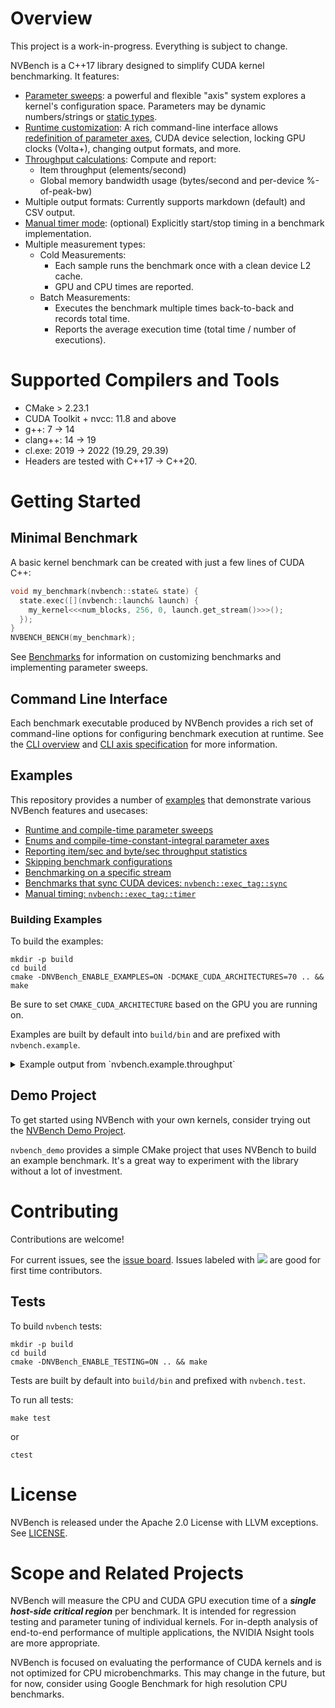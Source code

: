 # Overview

This project is a work-in-progress. Everything is subject to change.

NVBench is a C++17 library designed to simplify CUDA kernel benchmarking. It
features:

* [Parameter sweeps](docs/benchmarks.md#parameter-axes): a powerful and
  flexible "axis" system explores a kernel's configuration space. Parameters may
  be dynamic numbers/strings or [static types](docs/benchmarks.md#type-axes).
* [Runtime customization](docs/cli_help.md): A rich command-line interface
  allows [redefinition of parameter axes](docs/cli_help_axis.md), CUDA device
  selection, locking GPU clocks (Volta+), changing output formats, and more.
* [Throughput calculations](docs/benchmarks.md#throughput-measurements): Compute
  and report:
  * Item throughput (elements/second)
  * Global memory bandwidth usage (bytes/second and per-device %-of-peak-bw)
* Multiple output formats: Currently supports markdown (default) and CSV output.
* [Manual timer mode](docs/benchmarks.md#explicit-timer-mode-nvbenchexec_tagtimer):
  (optional) Explicitly start/stop timing in a benchmark implementation.
* Multiple measurement types:
  * Cold Measurements:
    * Each sample runs the benchmark once with a clean device L2 cache.
    * GPU and CPU times are reported.
  * Batch Measurements:
    * Executes the benchmark multiple times back-to-back and records total time.
    * Reports the average execution time (total time / number of executions).

# Supported Compilers and Tools

- CMake > 2.23.1
- CUDA Toolkit + nvcc: 11.8 and above
- g++: 7 -> 14
- clang++: 14 -> 19
- cl.exe: 2019 -> 2022 (19.29, 29.39)
- Headers are tested with C++17 -> C++20.

# Getting Started

## Minimal Benchmark

A basic kernel benchmark can be created with just a few lines of CUDA C++:

```cpp
void my_benchmark(nvbench::state& state) {
  state.exec([](nvbench::launch& launch) {
    my_kernel<<<num_blocks, 256, 0, launch.get_stream()>>>();
  });
}
NVBENCH_BENCH(my_benchmark);
```

See [Benchmarks](docs/benchmarks.md) for information on customizing benchmarks
and implementing parameter sweeps.

## Command Line Interface

Each benchmark executable produced by NVBench provides a rich set of
command-line options for configuring benchmark execution at runtime. See the
[CLI overview](docs/cli_help.md)
and [CLI axis specification](docs/cli_help_axis.md) for more information.

## Examples

This repository provides a number of [examples](examples/) that demonstrate
various NVBench features and usecases:

- [Runtime and compile-time parameter sweeps](examples/axes.cu)
- [Enums and compile-time-constant-integral parameter axes](examples/enums.cu)
- [Reporting item/sec and byte/sec throughput statistics](examples/throughput.cu)
- [Skipping benchmark configurations](examples/skip.cu)
- [Benchmarking on a specific stream](examples/stream.cu)
- [Benchmarks that sync CUDA devices: `nvbench::exec_tag::sync`](examples/exec_tag_sync.cu)
- [Manual timing: `nvbench::exec_tag::timer`](examples/exec_tag_timer.cu)

### Building Examples

To build the examples:
```
mkdir -p build
cd build
cmake -DNVBench_ENABLE_EXAMPLES=ON -DCMAKE_CUDA_ARCHITECTURES=70 .. && make
```
Be sure to set `CMAKE_CUDA_ARCHITECTURE` based on the GPU you are running on.

Examples are built by default into `build/bin` and are prefixed with `nvbench.example`.

<details>
  <summary>Example output from `nvbench.example.throughput`</summary>

```
# Devices

## [0] `Quadro GV100`
* SM Version: 700 (PTX Version: 700)
* Number of SMs: 80
* SM Default Clock Rate: 1627 MHz
* Global Memory: 32163 MiB Free / 32508 MiB Total
* Global Memory Bus Peak: 870 GiB/sec (4096-bit DDR @850MHz)
* Max Shared Memory: 96 KiB/SM, 48 KiB/Block
* L2 Cache Size: 6144 KiB
* Maximum Active Blocks: 32/SM
* Maximum Active Threads: 2048/SM, 1024/Block
* Available Registers: 65536/SM, 65536/Block
* ECC Enabled: No

# Log

Run:  throughput_bench [Device=0]
Warn: Current measurement timed out (15.00s) while over noise threshold (1.26% > 0.50%)
Pass: Cold: 0.262392ms GPU, 0.267860ms CPU, 7.19s total GPU, 27393x
Pass: Batch: 0.261963ms GPU, 7.18s total GPU, 27394x

# Benchmark Results

## throughput_bench

### [0] Quadro GV100

| NumElements |  DataSize  | Samples |  CPU Time  | Noise |  GPU Time  | Noise | Elem/s  | GlobalMem BW  | BWPeak | Batch GPU  | Batch  |
|-------------|------------|---------|------------|-------|------------|-------|---------|---------------|--------|------------|--------|
|    16777216 | 64.000 MiB |  27393x | 267.860 us | 1.25% | 262.392 us | 1.26% | 63.940G | 476.387 GiB/s | 58.77% | 261.963 us | 27394x |
```

</details>


## Demo Project

To get started using NVBench with your own kernels, consider trying out
the [NVBench Demo Project](https://github.com/allisonvacanti/nvbench_demo).

`nvbench_demo` provides a simple CMake project that uses NVBench to build an
example benchmark. It's a great way to experiment with the library without a lot
of investment.

# Contributing

Contributions are welcome!

For current issues, see the [issue board](https://github.com/NVIDIA/nvbench/issues). Issues labeled with [![](https://img.shields.io/github/labels/NVIDIA/nvbench/good%20first%20issue)](https://github.com/NVIDIA/nvbench/labels/good%20first%20issue) are good for first time contributors.

## Tests

To build `nvbench` tests:
```
mkdir -p build
cd build
cmake -DNVBench_ENABLE_TESTING=ON .. && make
```

Tests are built by default into `build/bin` and prefixed with `nvbench.test`.

To run all tests:
```
make test
```
or
```
ctest
```
# License

NVBench is released under the Apache 2.0 License with LLVM exceptions.
See [LICENSE](./LICENSE).

# Scope and Related Projects

NVBench will measure the CPU and CUDA GPU execution time of a ***single
host-side critical region*** per benchmark. It is intended for regression
testing and parameter tuning of individual kernels. For in-depth analysis of
end-to-end performance of multiple applications, the NVIDIA Nsight tools are
more appropriate.

NVBench is focused on evaluating the performance of CUDA kernels and is not
optimized for CPU microbenchmarks. This may change in the future, but for now,
consider using Google Benchmark for high resolution CPU benchmarks.
